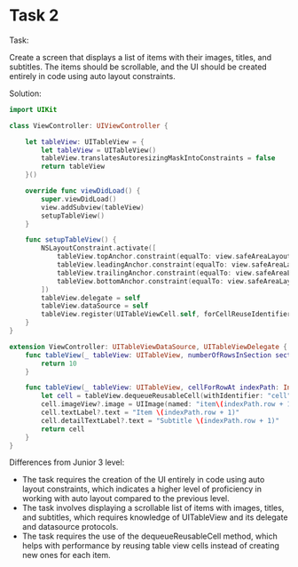 # Task 2

Task:

Create a screen that displays a list of items with their images, titles, and
subtitles. The items should be scrollable, and the UI should be created entirely
in code using auto layout constraints.

Solution:

```swift
import UIKit

class ViewController: UIViewController {

    let tableView: UITableView = {
        let tableView = UITableView()
        tableView.translatesAutoresizingMaskIntoConstraints = false
        return tableView
    }()

    override func viewDidLoad() {
        super.viewDidLoad()
        view.addSubview(tableView)
        setupTableView()
    }

    func setupTableView() {
        NSLayoutConstraint.activate([
            tableView.topAnchor.constraint(equalTo: view.safeAreaLayoutGuide.topAnchor),
            tableView.leadingAnchor.constraint(equalTo: view.safeAreaLayoutGuide.leadingAnchor),
            tableView.trailingAnchor.constraint(equalTo: view.safeAreaLayoutGuide.trailingAnchor),
            tableView.bottomAnchor.constraint(equalTo: view.safeAreaLayoutGuide.bottomAnchor)
        ])
        tableView.delegate = self
        tableView.dataSource = self
        tableView.register(UITableViewCell.self, forCellReuseIdentifier: "cell")
    }
}

extension ViewController: UITableViewDataSource, UITableViewDelegate {
    func tableView(_ tableView: UITableView, numberOfRowsInSection section: Int) -> Int {
        return 10
    }

    func tableView(_ tableView: UITableView, cellForRowAt indexPath: IndexPath) -> UITableViewCell {
        let cell = tableView.dequeueReusableCell(withIdentifier: "cell", for: indexPath)
        cell.imageView?.image = UIImage(named: "item\(indexPath.row + 1)")
        cell.textLabel?.text = "Item \(indexPath.row + 1)"
        cell.detailTextLabel?.text = "Subtitle \(indexPath.row + 1)"
        return cell
    }
}
```

Differences from Junior 3 level:

-   The task requires the creation of the UI entirely in code using auto layout
    constraints, which indicates a higher level of proficiency in working with
    auto layout compared to the previous level.
-   The task involves displaying a scrollable list of items with images, titles,
    and subtitles, which requires knowledge of UITableView and its delegate and
    datasource protocols.
-   The task requires the use of the dequeueReusableCell method, which helps
    with performance by reusing table view cells instead of creating new ones
    for each item.
